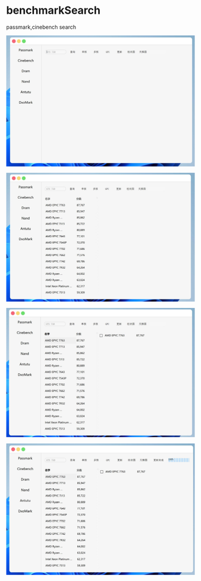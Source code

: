 # benchmarkSearch
passmark,cinebench search

![1](img/1.jpg)

![1](img/2.jpg)

![1](img/3.jpg)

![1](img/4.jpg)
